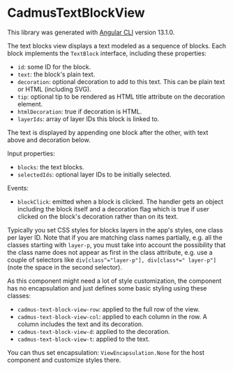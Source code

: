 # CadmusTextBlockView

This library was generated with [Angular CLI](https://github.com/angular/angular-cli) version 13.1.0.

The text blocks view displays a text modeled as a sequence of blocks. Each block implements the `TextBlock` interface, including these properties:

- `id`: some ID for the block.
- `text`: the block's plain text.
- `decoration`: optional decoration to add to this text. This can be plain text or HTML (including SVG).
- `tip`: optional tip to be rendered as HTML title attribute on the decoration element.
- `htmlDecoration`: true if decoration is HTML.
- `layerIds`: array of layer IDs this block is linked to.

The text is displayed by appending one block after the other, with text above and decoration below.

Input properties:

- `blocks`: the text blocks.
- `selectedIds`: optional layer IDs to be initially selected.

Events:

- `blockClick`: emitted when a block is clicked. The handler gets an object including the block itself and a decoration flag which is true if user clicked on the block's decoration rather than on its text.

Typically you set CSS styles for blocks layers in the app's styles, one class per layer ID. Note that if you are matching class names partially, e.g. all the classes starting with `layer-p`, you must take into account the possibility that the class name does not appear as first in the class attribute, e.g. use a couple of selectors like
`div[class^="layer-p"], div[class*=" layer-p"]` (note the space in the second selector).

As this component might need a lot of style customization, the component has no encapsulation and just defines some basic styling using these classes:

- `cadmus-text-block-view-row`: applied to the full row of the view.
- `cadmus-text-block-view-col`: applied to each column in the row. A column includes the text and its decoration.
- `cadmus-text-block-view-d`: applied to the decoration.
- `cadmus-text-block-view-t`: applied to the text.

You can thus set encapsulation: `ViewEncapsulation.None` for the host component and customize styles there.
